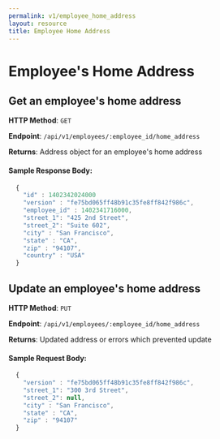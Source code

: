 ```yaml
---
permalink: v1/employee_home_address
layout: resource
title: Employee Home Address
---
```


# Employee's Home Address

## Get an employee's home address

**HTTP Method**: `GET`

**Endpoint**: `/api/v1/employees/:employee_id/home_address`

**Returns**: Address object for an employee's home address

#### Sample Response Body:

```javascript
  {
    "id" : 1402342024000
    "version" : "fe75bd065ff48b91c35fe8ff842f986c",
    "employee_id" : 1402341716000,
    "street_1": "425 2nd Street",
    "street_2": "Suite 602",
    "city" : "San Francisco",
    "state" : "CA",
    "zip" : "94107",
    "country" : "USA"
  }
```

## Update an employee's home address

**HTTP Method**: `PUT`

**Endpoint**: `/api/v1/employees/:employee_id/home_address`

**Returns**: Updated address or errors which prevented update

#### Sample Request Body:

```javascript
  {
    "version" : "fe75bd065ff48b91c35fe8ff842f986c",
    "street_1": "300 3rd Street",
    "street_2": null,
    "city" : "San Francisco",
    "state" : "CA",
    "zip" : "94107"
  }
```
